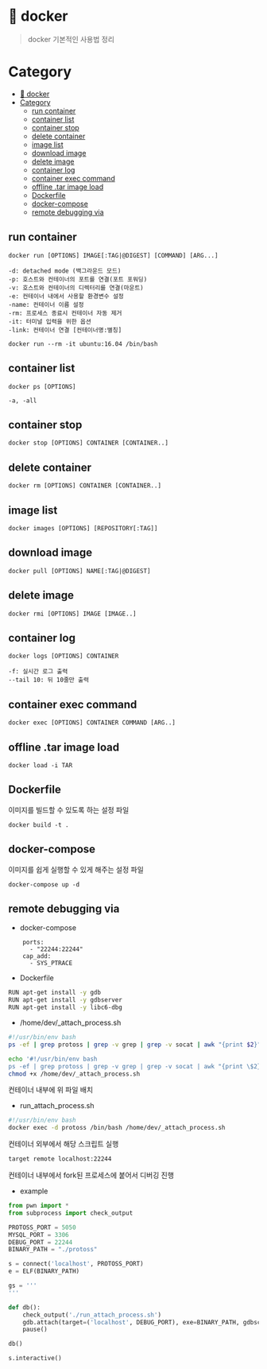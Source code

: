 # 🐋 docker
> docker 기본적인 사용법 정리

# Category
- [🐋 docker](#-docker)
- [Category](#category)
  - [run container](#run-container)
  - [container list](#container-list)
  - [container stop](#container-stop)
  - [delete container](#delete-container)
  - [image list](#image-list)
  - [download image](#download-image)
  - [delete image](#delete-image)
  - [container log](#container-log)
  - [container exec command](#container-exec-command)
  - [offline .tar image load](#offline-tar-image-load)
  - [Dockerfile](#dockerfile)
  - [docker-compose](#docker-compose)
  - [remote debugging via](#remote-debugging-via)

## run container
```
docker run [OPTIONS] IMAGE[:TAG|@DIGEST] [COMMAND] [ARG...]
```
```
-d: detached mode (백그라운드 모드)
-p: 호스트와 컨테이너의 포트를 연결(포트 포워딩)
-v: 호스트와 컨테이너의 디렉터리를 연결(마운트)
-e: 컨테이너 내에서 사용할 환경변수 설정
-name: 컨테이너 이름 설정
-rm: 프로세스 종료시 컨테이너 자동 제거
-it: 터미널 입력을 위한 옵션
-link: 컨테이너 연결 [컨테이너명:별칭]
```
```
docker run --rm -it ubuntu:16.04 /bin/bash
```

## container list
```
docker ps [OPTIONS]
```
```
-a, -all
```

## container stop
```
docker stop [OPTIONS] CONTAINER [CONTAINER..]
```

## delete container
```
docker rm [OPTIONS] CONTAINER [CONTAINER..]
```

## image list
```
docker images [OPTIONS] [REPOSITORY[:TAG]]
```

## download image
```
docker pull [OPTIONS] NAME[:TAG|@DIGEST]
```

## delete image
```
docker rmi [OPTIONS] IMAGE [IMAGE..]
```

## container log
```
docker logs [OPTIONS] CONTAINER
```
```
-f: 실시간 로그 출력
--tail 10: 뒤 10줄만 출력
```

## container exec command
```
docker exec [OPTIONS] CONTAINER COMMAND [ARG..]
```

## offline .tar image load
```
docker load -i TAR
```

## Dockerfile
이미지를 빌드할 수 있도록 하는 설정 파일
```
docker build -t .
```

## docker-compose
이미지를 쉽게 실행할 수 있게 해주는 설정 파일
```
docker-compose up -d
```

## remote debugging via 
- docker-compose
```
    ports:
      - "22244:22244"
    cap_add:
      - SYS_PTRACE
```
- Dockerfile
```sh
RUN apt-get install -y gdb
RUN apt-get install -y gdbserver
RUN apt-get install -y libc6-dbg
```
- /home/dev/_attach_process.sh
```sh
#!/usr/bin/env bash
ps -ef | grep protoss | grep -v grep | grep -v socat | awk "{print $2}" | { read pid; gdbserver --attach :22244 $pid; }
```
```sh
echo '#!/usr/bin/env bash
ps -ef | grep protoss | grep -v grep | grep -v socat | awk "{print \$2}" | { read pid; gdbserver --attach :22244 $pid; }' > /home/dev/_attach_process.sh
chmod +x /home/dev/_attach_process.sh
```
컨테이너 내부에 위 파일 배치

- run_attach_process.sh
```sh
#!/usr/bin/env bash
docker exec -d protoss /bin/bash /home/dev/_attach_process.sh
```
컨테이너 외부에서 해당 스크립트 실행

```sh
target remote localhost:22244
```
컨테이너 내부에서 fork된 프로세스에 붙어서 디버깅 진행

- example
```py
from pwn import *
from subprocess import check_output

PROTOSS_PORT = 5050
MYSQL_PORT = 3306
DEBUG_PORT = 22244
BINARY_PATH = "./protoss"

s = connect('localhost', PROTOSS_PORT)
e = ELF(BINARY_PATH)

gs = '''
'''

def db():
    check_output('./run_attach_process.sh')
    gdb.attach(target=('localhost', DEBUG_PORT), exe=BINARY_PATH, gdbscript=gs)
    pause()

db()

s.interactive()
```